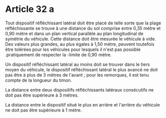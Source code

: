 # Article 32 a

Tout dispositif réfléchissant latéral doit être placé de telle sorte que la plage réfléchissante se trouve à une distance du sol comprise entre 0,35 mètre et 0,90 mètre et dans un plan vertical parallèle au plan longitudinal de symétrie du véhicule. Cette distance doit être mesurée le véhicule à vide. Des valeurs plus grandes, au plus égales à 1,50 mètre, peuvent toutefois être tolérées pour les véhicules pour lesquels il n'est pas possible .pratiquement de respecter la -limite de 0,90 mètre.

Un dispositif réfléchissant latéral au moins doit se trouver dans le tiers moyen du véhicule, le dispositif réfléchissant latéral le plus avancé ne doit pas être à plus de 3 mètres de l'avant ; pour les remorques, il est tenu compte de la longueur du timon.

La distance entre deux dispositifs réfléchissants latéraux consé­cutifs ne doit pas être supérieure à 3 mètres.

La distance entre le dispositif situé le plus en arrière et l'arrière du véhicule ne doit pas être supérieure à 1 mètre.

